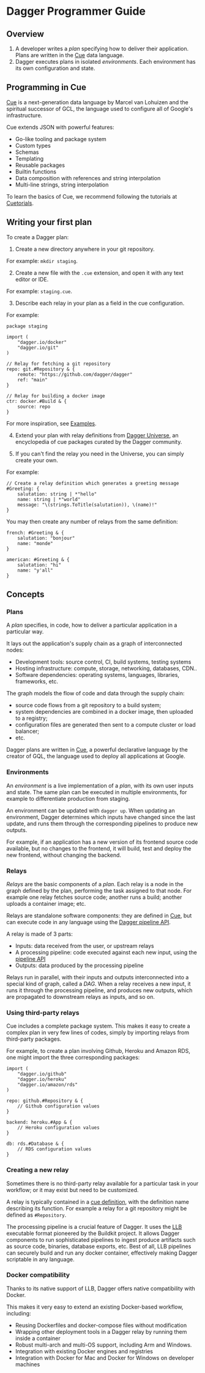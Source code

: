 # Dagger Programmer Guide

## Overview

1. A developer writes a *plan* specifying how to deliver their application. Plans are written in the [Cue](https://cuelang.org) data language.
2. Dagger executes plans in isolated *environments*. Each environment has its own configuration and state.

## Programming in Cue

[Cue](https://cuelang.org) is a next-generation data language by Marcel van Lohuizen and the spiritual successor
of GCL, the language used to configure all of Google's infrastructure. 

Cue extends JSON with powerful features:

* Go-like tooling and package system
* Custom types
* Schemas
* Templating
* Reusable packages
* Builtin functions
* Data composition with references and string interpolation
* Multi-line strings, string interpolation

To learn the basics of Cue, we recommend following the tutorials at [Cuetorials](https://cuetorials.com).

## Writing your first plan

To create a Dagger plan:

1. Create a new directory anywhere in your git repository.

For example: `mkdir staging`.

2. Create a new file with the `.cue` extension, and open it with any text editor or IDE.

For example: `staging.cue`.

3. Describe each relay in your plan as a field in the cue configuration.

For example:

```
package staging

import (
	"dagger.io/docker"
	"dagger.io/git"
)

// Relay for fetching a git repository
repo: git.#Repository & {
	remote: "https://github.com/dagger/dagger"
	ref: "main"
}

// Relay for building a docker image
ctr: docker.#Build & {
	source: repo
}
```

For more inspiration, see [Examples](../examples/README.md).


4. Extend your plan with relay definitions from [Dagger Universe](../universe), an encyclopedia of cue packages curated by the Dagger community.

5. If you can't find the relay you need in the Universe, you can simply create your own.

For example:

```
// Create a relay definition which generates a greeting message
#Greeting: {
	salutation: string | *"hello"
	name: string | *"world"
	message: "\(strings.ToTitle(salutation)), \(name)!"
}
```

You may then create any number of relays from the same definition:

```
french: #Greeting & {
	salutation: "bonjour"
	name: "monde"
}

american: #Greeting & {
	salutation: "hi"
	name: "y'all"
}
```


## Concepts

### Plans

A *plan* specifies, in code, how to deliver a particular application in a particular way.

It lays out the application's supply chain as a graph of interconnected nodes:

* Development tools: source control, CI, build systems, testing systems
* Hosting infrastructure: compute, storage, networking, databases, CDN..
* Software dependencies: operating systems, languages, libraries, frameworks, etc.

The graph models the flow of code and data through the supply chain:
* source code flows from a git repository to a build system;
* system dependencies are combined in a docker image, then uploaded to a registry;
* configuration files are generated then sent to a compute cluster or load balancer;
* etc.

Dagger plans are written in [Cue](https://cuelang.org), a powerful declarative language by the creator of GQL, the language used to deploy all applications at Google.


### Environments

An *environment* is a live implementation of a *plan*, with its own user inputs and state.
The same plan can be executed in multiple environments, for example to differentiate production from staging.

An environment can be updated with `dagger up`. When updating an environment, Dagger determines which inputs have
changed since the last update, and runs them through the corresponding pipelines to produce new outputs.

For example, if an application has a new version of its frontend source code available, but no changes to
the frontend, it will build, test and deploy the new frontend, without changing the backend.

### Relays

*Relays* are the basic components of a *plan*. Each relay is a node in the graph defined by the plan,
performing the task assigned to that node. For example one relay fetches source code; another runs a build;
another uploads a container image; etc.

Relays are standalone software components: they are defined in [Cue](https://cuelang.org), but can
execute code in any language using the [Dagger pipeline API](FIXME).

A relay is made of 3 parts:
* Inputs: data received from the user, or upstream relays
* A processing pipeline: code executed against each new input, using the [pipeline API](FIXME)
* Outputs: data produced by the processing pipeline

Relays run in parallel, with their inputs and outputs interconnected into a special kind of graph,
called a *DAG*. When a relay receives a new input, it runs it through the processing pipeline,
and produces new outputs, which are propagated to downstream relays as inputs, and so on.


### Using third-party relays

Cue includes a complete package system. This makes it easy to create a complex plan in very few
lines of codes, simply by importing relays from third-party packages.

For example, to create a plan involving Github, Heroku and Amazon RDS, one might import the three
corresponding packages:

```
import (
	"dagger.io/github"
	"dagger.io/heroku"
	"dagger.io/amazon/rds"
)

repo: github.#Repository & {
	// Github configuration values
}

backend: heroku.#App & {
	// Heroku configuration values
}

db: rds.#Database & {
	// RDS configuration values
}
```


### Creating a new relay

Sometimes there is no third-party relay available for a particular task in your workflow; or it may exist but need to be customized.

A relay is typically contained in a [cue definition](https://cuetorials.com/overview/foundations/#definitions), with the definition name describing its function.
For example a relay for a git repository might be defined as `#Repository`.

The processing pipeline is a crucial feature of Dagger. It uses the [LLB](https://github.com/moby/buildkit)
executable format pioneered by the Buildkit project. It allows Dagger components to run
sophisticated pipelines to ingest produce artifacts such as source code, binaries, database exports, etc.
Best of all, LLB pipelines can securely build and run any docker container, effectively making Dagger
scriptable in any language.

### Docker compatibility

Thanks to its native support of LLB, Dagger offers native compatibility with Docker.

This makes it very easy to extend an existing Docker-based workflow, including:

* Reusing Dockerfiles and docker-compose files without modification
* Wrapping other deployment tools in a Dagger relay by running them inside a container
* Robust multi-arch and multi-OS support, including Arm and Windows.
* Integration with existing Docker engines and registries
* Integration with Docker for Mac and Docker for Windows on developer machines
